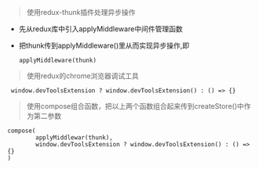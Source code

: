 > 使用redux-thunk插件处理异步操作

  + 先从redux库中引入applyMiddleware中间件管理函数

  + 把thunk传到applyMiddleware()里从而实现异步操作,即

        applyMiddleware(thunk)

> 使用redux的chrome浏览器调试工具

     window.devToolsExtension ? window.devToolsExtension() : () => {}

> 使用compose组合函数，把以上两个函数组合起来传到createStore()中作为第二参数

    compose(
            applyMiddlewar(thunk),
            window.devToolsExtension ? window.devToolsExtension() : () => {}
    )